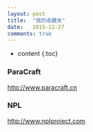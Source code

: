 ```yaml
---
layout: post
title:  "我的收藏夹"
date:   2015-12-27
comments: true
---
```


* content
{:toc}

### ParaCraft
http://www.paracraft.cn

### NPL
http://www.nplproject.com
